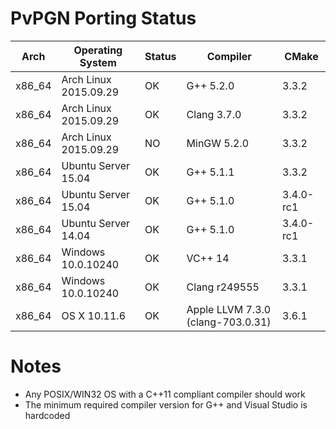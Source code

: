 # PvPGN Porting Status
Arch    | Operating System          | Status    |   Compiler                          |   CMake
-----   | ------------------------- | --------- | ----------------------------------- | ---------
x86_64  |   Arch Linux 2015.09.29   |   OK      |   G++ 5.2.0                         |   3.3.2
x86_64  |   Arch Linux 2015.09.29   |   OK      |   Clang 3.7.0                       |   3.3.2
x86_64  |   Arch Linux 2015.09.29   |   NO      |   MinGW 5.2.0                       |   3.3.2
x86_64  |   Ubuntu Server 15.04     |   OK      |   G++ 5.1.1                         |   3.3.2
x86_64  |   Ubuntu Server 15.04     |   OK      |   G++ 5.1.0                         |   3.4.0-rc1
x86_64  |   Ubuntu Server 14.04     |   OK      |   G++ 5.1.0                         |   3.4.0-rc1
x86_64  |   Windows 10.0.10240      |   OK      |   VC++ 14                           |   3.3.1
x86_64  |   Windows 10.0.10240      |   OK      |   Clang r249555                     |   3.3.1
x86_64  |   OS X 10.11.6            |   OK      |   Apple LLVM 7.3.0 (clang-703.0.31) |   3.6.1

# Notes
- Any POSIX/WIN32 OS with a C++11 compliant compiler should work
- The minimum required compiler version for G++ and Visual Studio is hardcoded
